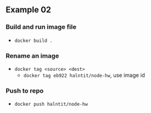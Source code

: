 ## Example 02

### Build and run image file
- `docker build .`

### Rename an image
- `docker tag <source> <dest>`
  - `docker tag eb922 halntit/node-hw`, use image id

### Push to repo
- `docker push halntit/node-hw`